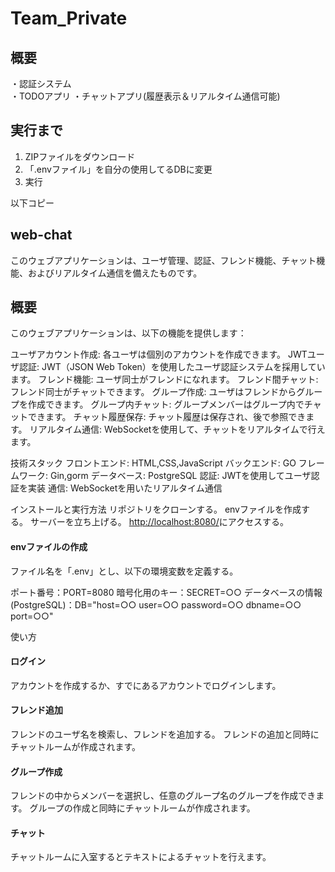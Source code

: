 # Team_Private

## 概要
・認証システム<br>
・TODOアプリ
・チャットアプリ(履歴表示＆リアルタイム通信可能)

## 実行まで
1. ZIPファイルをダウンロード
2. 「.envファイル」を自分の使用してるDBに変更
3.  実行

以下コピー

## web-chat
このウェブアプリケーションは、ユーザ管理、認証、フレンド機能、チャット機能、およびリアルタイム通信を備えたものです。

## 概要
このウェブアプリケーションは、以下の機能を提供します：

ユーザアカウント作成: 各ユーザは個別のアカウントを作成できます。
JWTユーザ認証: JWT（JSON Web Token）を使用したユーザ認証システムを採用しています。
フレンド機能: ユーザ同士がフレンドになれます。
フレンド間チャット: フレンド同士がチャットできます。
グループ作成: ユーザはフレンドからグループを作成できます。
グループ内チャット: グループメンバーはグループ内でチャットできます。
チャット履歴保存: チャット履歴は保存され、後で参照できます。
リアルタイム通信: WebSocketを使用して、チャットをリアルタイムで行えます。

技術スタック
フロントエンド: HTML,CSS,JavaScript
バックエンド: GO
フレームワーク: Gin,gorm
データベース: PostgreSQL
認証: JWTを使用してユーザ認証を実装
通信: WebSocketを用いたリアルタイム通信

インストールと実行方法
リポジトリをクローンする。
envファイルを作成する。
サーバーを立ち上げる。
[http://localhost:8080/](http://localhost:8080/)にアクセスする。

#### envファイルの作成
  ファイル名を「.env」とし、以下の環境変数を定義する。
  
ポート番号：PORT=8080
暗号化用のキー：SECRET=○○
データベースの情報(PostgreSQL)：DB="host=○○ user=○○ password=○○ dbname=○○ port=○○"

使い方
#### ログイン
  
アカウントを作成するか、すでにあるアカウントでログインします。
#### フレンド追加
  
フレンドのユーザ名を検索し、フレンドを追加する。
フレンドの追加と同時にチャットルームが作成されます。
#### グループ作成
  
フレンドの中からメンバーを選択し、任意のグループ名のグループを作成できます。
グループの作成と同時にチャットルームが作成されます。
#### チャット
  
チャットルームに入室するとテキストによるチャットを行えます。
